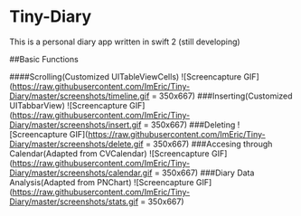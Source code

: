 # Tiny-Diary
This is a personal diary app written in swift 2 (still developing)


##Basic Functions

####Scrolling(Customized UITableViewCells)
![Screencapture GIF](https://raw.githubusercontent.com/ImEric/Tiny-Diary/master/screenshots/timeline.gif = 350x667)
###Inserting(Customized UITabbarView)
![Screencapture GIF](https://raw.githubusercontent.com/ImEric/Tiny-Diary/master/screenshots/insert.gif = 350x667)
###Deleting
![Screencapture GIF](https://raw.githubusercontent.com/ImEric/Tiny-Diary/master/screenshots/delete.gif = 350x667)
###Accesing through Calendar(Adapted from CVCalendar)
![Screencapture GIF](https://raw.githubusercontent.com/ImEric/Tiny-Diary/master/screenshots/calendar.gif = 350x667)
###Diary Data Analysis(Adapted from PNChart)
![Screencapture GIF](https://raw.githubusercontent.com/ImEric/Tiny-Diary/master/screenshots/stats.gif = 350x667)

